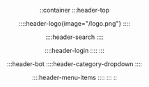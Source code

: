 <header class="fixed top-0 left-0 w-full z-50 shadow-md bg-white">

::container
:::header-top

<div class="h-8 w-32">

::::header-logo{image="/logo.png"}
::::

</div>

::::header-search
::::

::::header-login
::::
:::

:::header-bot
::::header-category-dropdown
::::

::::header-menu-items
::::
:::
::

</header>
